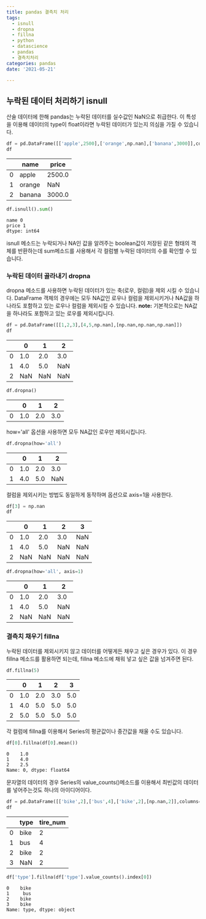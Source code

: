 ```yaml
---
title: pandas 결측치 처리
tags: 
  - isnull
  - dropna
  - fillna
  - python
  - datascience
  - pandas
  - 결측치처리
categories: pandas
date: '2021-05-21'

---
```


## 누락된 데이터 처리하기 isnull
산술 데이터에 한해 pandas는 누락된 데이터를 실수값인 NaN으로 취급한다. 이 특성을 이용해 데이터의 type이 float이라면 누락된 데이터가 있는지 의심을 가질 수 있습니다.
```python
df = pd.DataFrame([['apple',2500],['orange',np.nan],['banana',3000]],columns=['name','price'])
df
```
|   |name    |price   |
|-- |--      |--      |
| 0 | apple  | 2500.0 |
| 1 | orange | NaN    |
| 2 | banana | 3000.0 |


```python
df.isnull().sum()
```
```
name 0
price 1
dtype: int64
```
isnull 메소드는 누락되거나 NA인 값을 알려주는 boolean값이 저장된 같은 형태의 객체를 반환하는데 sum메소드를 사용해서 각 컬럼별 누락된 데이터의 수를 확인할 수 있습니다.

### 누락된 데이터 골라내기 dropna
dropna 메소드를 사용하면 누락된 데이터가 있는 축(로우, 컬럼)을 제외 시킬 수 있습니다. DataFrame 객체의 경우에는 모두 NA값인 로우나 컬럼을 제외시키거나 NA값을 하나라도 포함하고 있는 로우나 컬럼을 제외시킬 수 있습니다. 
**note:** 기본적으로는 NA값을 하나라도 포함하고 있는 로우를 제외시킵니다.

```python
df = pd.DataFrame([[1,2,3],[4,5,np.nan],[np.nan,np.nan,np.nan]])
df
```
|   | 0     | 1     | 2
|-- |--     |--     |--   
| 0 | 1.0   | 2.0   | 3.0
| 1 | 4.0   | 5.0   | NaN
| 2 | NaN   | NaN   | NaN

```python
df.dropna()
```
|   | 0     | 1     | 2
|-- |--     |--     |--   
| 0 | 1.0   | 2.0   | 3.0
how='all' 옵션을 사용하면 모두 NA값인 로우만 제외시킵니다.
```python
df.dropna(how='all')
```
|   | 0     | 1     | 2
|-- |--     |--     |--   
| 0 | 1.0   | 2.0   | 3.0
| 1 | 4.0   | 5.0   | NaN
컬럼을 제외시키는 방법도 동일하게 동작하며 옵션으로 axis=1을 사용한다.
```python
df[3] = np.nan
df
```
|   | 0     | 1     | 2   |3
|-- |--     |--     |--   |--
| 0 | 1.0   | 2.0   | 3.0 | NaN
| 1 | 4.0   | 5.0   | NaN | NaN
| 2 | NaN   | NaN   | NaN | NaN
```python
df.dropna(how='all', axis=1)
```
|   | 0     | 1     | 2
|-- |--     |--     |--   
| 0 | 1.0   | 2.0   | 3.0
| 1 | 4.0   | 5.0   | NaN
| 2 | NaN   | NaN   | NaN

### 결측치 채우기 fillna
누락된 데이터를 제외시키지 않고 데이터를 어떻게든 채우고 싶은 경우가 있다. 이 경우 fillna 메소드를 활용하면 되는데, fillna 메소드에 채워 넣고 싶은 값을 넘겨주면 된다.
```python
df.fillna(5)
```
|   | 0     | 1     | 2   |3
|-- |--     |--     |--   |--
| 0 | 1.0   | 2.0   | 3.0 | 5.0
| 1 | 4.0   | 5.0   | 5.0 | 5.0
| 2 | 5.0   | 5.0   | 5.0 | 5.0

각 컬럼에 fillna를 이용해서 Series의 평균값이나 중간값을 채울 수도 있습니다.
```python
df[0].fillna(df[0].mean())
```
```
0    1.0
1    4.0
2    2.5
Name: 0, dtype: float64
```
문자열의 데이터의 경우 Series의 value_counts()메소드를 이용해서 최빈값의 데이터를 넣어주는것도 하나의 아이디어이다.
```python
df = pd.DataFrame([['bike',2],['bus',4],['bike',2],[np.nan,2]],columns=['type','tire_num'])
df
```
|   |type  |tire_num|
|-- |--    |--      |
| 0 | bike | 2      |
| 1 | bus  | 4      |
| 2 | bike | 2      |
| 3 | NaN  | 2      |

```python
df['type'].fillna(df['type'].value_counts().index[0])
```
```
0    bike
1     bus
2    bike
3    bike
Name: type, dtype: object
```
